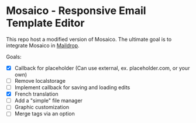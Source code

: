 # Mosaico - Responsive Email Template Editor

This repo host a modified version of Mosaico.
The ultimate goal is to integrate Mosaico in [Maildrop](https://www.maildrop.fr).

Goals:
- [x] Callback for placeholder (Can use external, ex. placeholder.com, or your own)
- [ ] Remove localstorage
- [ ] Implement callback for saving and loading edits
- [X] French translation
- [ ] Add a "simple" file manager
- [ ] Graphic customization
- [ ] Merge tags via an option
